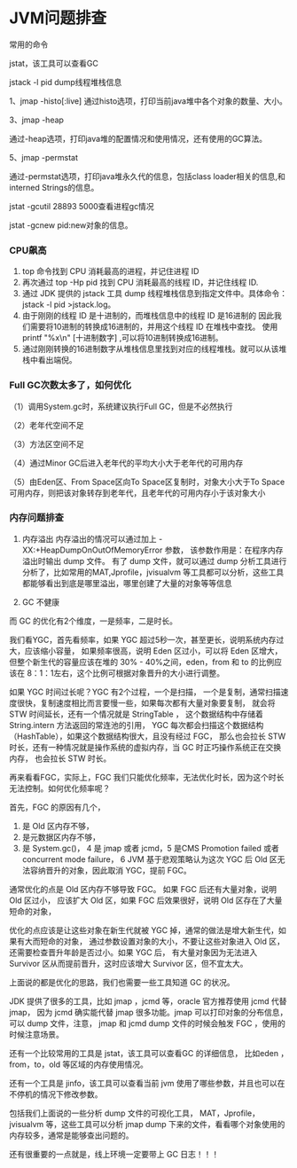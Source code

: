 # JVM问题排查

常用的命令

jstat，该工具可以查看GC

jstack -l pid  dump线程堆栈信息

1、jmap -histo[:live] <pid>  通过histo选项，打印当前java堆中各个对象的数量、大小。

 3、jmap -heap <pid>

通过-heap选项，打印java堆的配置情况和使用情况，还有使用的GC算法。

 5、jmap -permstat <pid>

通过-permstat选项，打印java堆永久代的信息，包括class loader相关的信息,和interned Strings的信息。

jstat -gcutil 28893 5000查看进程gc情况

jstat -gcnew pid:new对象的信息。 


### CPU飙高

1. top 命令找到 CPU 消耗最高的进程，并记住进程 ID
2. 再次通过 top -Hp pid  找到 CPU 消耗最高的线程 ID，并记住线程 ID.
3. 通过 JDK 提供的 jstack 工具 dump 线程堆栈信息到指定文件中。具体命令：jstack -l
   pid >jstack.log。
4. 由于刚刚的线程 ID 是十进制的，而堆栈信息中的线程 ID 是16进制的
   因此我们需要将10进制的转换成16进制的，并用这个线程 ID 在堆栈中查找。 使用 printf
   "%x\n" [十进制数字] ,可以将10进制转换成16进制。
5. 通过刚刚转换的16进制数字从堆栈信息里找到对应的线程堆栈。就可以从该堆栈中看出端倪。


### Full GC次数太多了，如何优化

（1）调用System.gc时，系统建议执行Full GC，但是不必然执行

（2）老年代空间不足

（3）方法区空间不足

（4）通过Minor GC后进入老年代的平均大小大于老年代的可用内存

（5）由Eden区、From Space区向To Space区复制时，对象大小大于To Space可用内存，则把该对象转存到老年代，且老年代的可用内存小于该对象大小


### 内存问题排查

1. 内存溢出 内存溢出的情况可以通过加上 -XX:+HeapDumpOnOutOfMemoryError 参数，
   该参数作用是：在程序内存溢出时输出 dump 文件。 有了 dump 文件，就可以通过 dump
   分析工具进行分析了，比如常用的MAT,Jprofile，jvisualvm
   等工具都可以分析，这些工具都能够看出到底是哪里溢出，哪里创建了大量的对象等等信息
   
2. GC 不健康

而 GC 的优化有2个维度，一是频率，二是时长。

我们看YGC，首先看频率，如果 YGC 超过5秒一次，甚至更长，说明系统内存过大，应该缩小容量，
如果频率很高，说明 Eden 区过小，可以将 Eden 区增大，但整个新生代的容量应该在堆的 
30% - 40%之间，eden，from 和 to 的比例应该在 8：1：1左右，这个比例可根据对象晋升的大小进行调整。

如果 YGC 时间过长呢？YGC 有2个过程，一个是扫描，
一个是复制，通常扫描速度很快，复制速度相比而言要慢一些，如果每次都有大量对象要复制，
就会将 STW 时间延长，还有一个情况就是 StringTable ，
这个数据结构中存储着 String.intern 方法返回的常连池的引用，
YGC 每次都会扫描这个数据结构（HashTable），如果这个数据结构很大，且没有经过 FGC，
那么也会拉长 STW 时长，还有一种情况就是操作系统的虚拟内存，当 GC 时正巧操作系统正在交换内存，
也会拉长 STW 时长。

再来看看FGC，实际上，FGC 我们只能优化频率，无法优化时长，因为这个时长无法控制。如何优化频率呢？

首先，FGC 的原因有几个，

1. 是 Old 区内存不够，
2. 是元数据区内存不够，
3. 是 System.gc()， 
4 是 jmap 或者 jcmd，5 是CMS Promotion failed 或者 concurrent mode failure，
6 JVM 基于悲观策略认为这次 YGC 后 Old 区无法容纳晋升的对象，因此取消 YGC，提前 FGC。

通常优化的点是 Old 区内存不够导致 FGC。
如果 FGC 后还有大量对象，说明 Old 区过小，
应该扩大 Old 区，如果 FGC 后效果很好，说明 Old 区存在了大量短命的对象，

优化的点应该是让这些对象在新生代就被 YGC 掉，通常的做法是增大新生代，如果有大而短命的对象，
通过参数设置对象的大小，不要让这些对象进入 Old 区，还需要检查晋升年龄是否过小。如果 YGC 后，
有大量对象因为无法进入 Survivor 区从而提前晋升，这时应该增大 Survivor 区，但不宜太大。

上面说的都是优化的思路，我们也需要一些工具知道 GC 的状况。

JDK 提供了很多的工具，比如 jmap ，jcmd 等，oracle 官方推荐使用 jcmd 代替 jmap，
因为 jcmd 确实能代替 jmap 很多功能。jmap 可以打印对象的分布信息，可以 dump 文件，注意，
jmap 和 jcmd dump 文件的时候会触发 FGC ，使用的时候注意场景。

还有一个比较常用的工具是 jstat，该工具可以查看GC 的详细信息，
比如eden ，from，to，old 等区域的内存使用情况。

还有一个工具是 jinfo，该工具可以查看当前 jvm 使用了哪些参数，并且也可以在不停机的情况下修改参数。

包括我们上面说的一些分析 dump 文件的可视化工具，
MAT，Jprofile，jvisualvm 等，这些工具可以分析 jmap dump 下来的文件，看看哪个对象使用的内存较多，通常是能够查出问题的。

还有很重要的一点就是，线上环境一定要带上 GC 日志！！！


